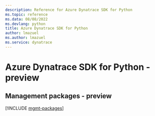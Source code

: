 ```yaml
---
description: Reference for Azure Dynatrace SDK for Python
ms.topic: reference
ms.data: 08/08/2022
ms.devlang: python
title: Azure Dynatrace SDK for Python
author: lmazuel
ms.author: lmazuel
ms.service: dynatrace
---
```

# Azure Dynatrace SDK for Python - preview

## Management packages - preview
[!INCLUDE [mgmt-packages](dynatrace-mgmt-index.md)]